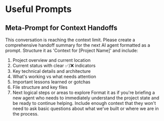 # Useful Prompts

## Meta-Prompt for Context Handoffs

This conversation is reaching the context limit. Please create a comprehensive handoff summary for the next AI agent formatted as a prompt. Structure it as 'Context for [Project Name]' and include:
1. Project overview and current location
2. Current status with clear ✅/❌ indicators
3. Key technical details and architecture
4. What's working vs what needs attention
5. Important lessons learned or gotchas
6. File structure and key files
7. Next logical steps or areas to explore
Format it as if you're briefing a new agent who needs to immediately understand the project state and be ready to continue helping. Include enough context that they won't need to ask basic questions about what we've built or where we are in the process.

